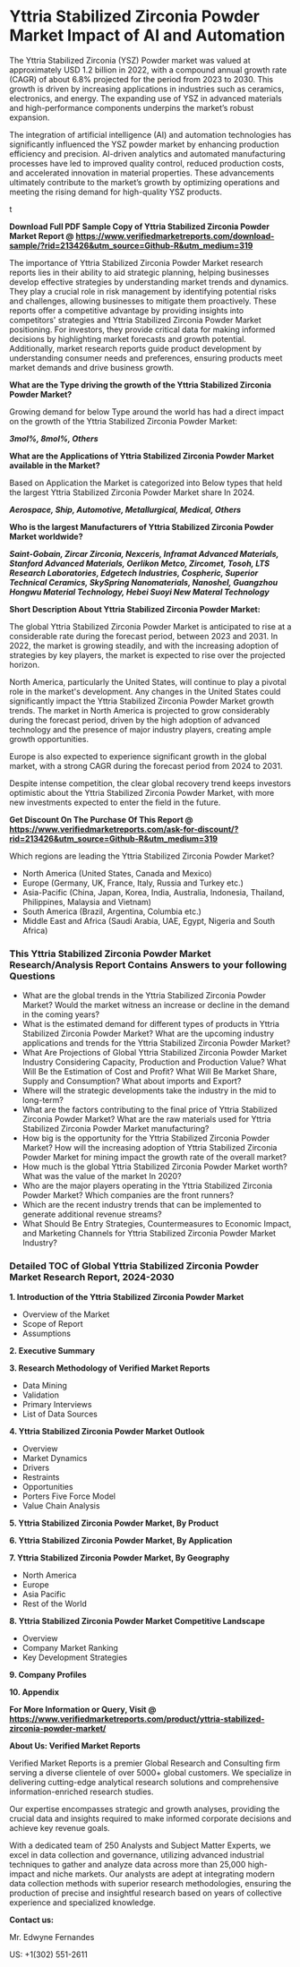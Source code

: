 <meta name="title" content="Global Yttria Stabilized Zirconia Powder Market Impact of AI and Automation"><meta name="description" content="The Yttria Stabilized Zirconia (YSZ) Powder market was valued at approximately USD 1.2 billion in 2022, with a compound annual growth rate (CAGR) of about 6.8% project"><meta name="title" content="Yttria Stabilized Zirconia Powder Market Size, Share, Scope, Trends, Growth, Opportunities, Analysis, Forecast"><h1>Yttria Stabilized Zirconia Powder Market Impact of AI and Automation</h1><p>The Yttria Stabilized Zirconia (YSZ) Powder market was valued at approximately USD 1.2 billion in 2022, with a compound annual growth rate (CAGR) of about 6.8% projected for the period from 2023 to 2030. This growth is driven by increasing applications in industries such as ceramics, electronics, and energy. The expanding use of YSZ in advanced materials and high-performance components underpins the market’s robust expansion.</p><p>The integration of artificial intelligence (AI) and automation technologies has significantly influenced the YSZ powder market by enhancing production efficiency and precision. AI-driven analytics and automated manufacturing processes have led to improved quality control, reduced production costs, and accelerated innovation in material properties. These advancements ultimately contribute to the market’s growth by optimizing operations and meeting the rising demand for high-quality YSZ products.</p>t</p><p id="" class=""><strong>Download Full PDF Sample Copy of Yttria Stabilized Zirconia Powder Market Report @ <a href="https://www.verifiedmarketreports.com/download-sample/?rid=213426&utm_source=Github-R&utm_medium=319" target="_blank">https://www.verifiedmarketreports.com/download-sample/?rid=213426&utm_source=Github-R&utm_medium=319</a></strong></p><p>The importance of&nbsp;Yttria Stabilized Zirconia Powder Market research reports lies in their ability to aid strategic planning, helping businesses develop effective strategies by understanding market trends and dynamics. They play a crucial role in risk management by identifying potential risks and challenges, allowing businesses to mitigate them proactively. These reports offer a competitive advantage by providing insights into competitors' strategies and Yttria Stabilized Zirconia Powder Market positioning. For investors, they provide critical data for making informed decisions by highlighting market forecasts and growth potential. Additionally, market research reports guide product development by understanding consumer needs and preferences, ensuring products meet market demands and drive business growth.</p><p><strong>What are the&nbsp;Type driving the growth of the Yttria Stabilized Zirconia Powder Market?</strong></p><p id="" class="">Growing demand for below Type around the world has had a direct impact on the growth of the Yttria Stabilized Zirconia Powder Market:</p><em><strong>3mol%, 8mol%, Others</strong></em></p><strong>What are the&nbsp;Applications&nbsp;of Yttria Stabilized Zirconia Powder Market available in the Market?</strong></p><p id="" class="">Based on Application the Market is categorized into Below types that held the largest Yttria Stabilized Zirconia Powder Market share In 2024.</p><em><strong>Aerospace, Ship, Automotive, Metallurgical, Medical, Others</strong></em></p><strong>Who is the largest Manufacturers of Yttria Stabilized Zirconia Powder Market worldwide?</strong></p><p><em><strong>Saint-Gobain, Zircar Zirconia, Nexceris, Inframat Advanced Materials, Stanford Advanced Materials, Oerlikon Metco, Zircomet, Tosoh, LTS Research Laboratories, Edgetech Industries, Cospheric, Superior Technical Ceramics, SkySpring Nanomaterials, Nanoshel, Guangzhou Hongwu Material Technology, Hebei Suoyi New Materal Technology</strong></em></p><p id="" class=""><strong>Short Description About Yttria Stabilized Zirconia Powder Market:</strong></p><p>The global Yttria Stabilized Zirconia Powder Market is anticipated to rise at a considerable rate during the forecast period, between 2023 and 2031. In 2022, the market is growing steadily, and with the increasing adoption of strategies by key players, the market is expected to rise over the projected horizon.</p><p>North America, particularly the United States, will continue to play a pivotal role in the market's development. Any changes in the United States could significantly impact the Yttria Stabilized Zirconia Powder Market growth trends. The market in North America is projected to grow considerably during the forecast period, driven by the high adoption of advanced technology and the presence of major industry players, creating ample growth opportunities.</p><p>Europe is also expected to experience significant growth in the global market, with a strong CAGR during the forecast period from 2024 to 2031.</p><p>Despite intense competition, the clear global recovery trend keeps investors optimistic about the Yttria Stabilized Zirconia Powder Market, with more new investments expected to enter the field in the future.</p><p id="" class=""><strong>Get Discount On The Purchase Of This Report @ <a href="https://www.verifiedmarketreports.com/ask-for-discount/?rid=213426&utm_source=Github-R&utm_medium=319" target="_blank">https://www.verifiedmarketreports.com/ask-for-discount/?rid=213426&utm_source=Github-R&utm_medium=319</a></strong></p>Which regions are leading the Yttria Stabilized Zirconia Powder Market?</p><ul><li>North America (United States, Canada and Mexico)</li><li>Europe (Germany, UK, France, Italy, Russia and Turkey etc.)</li><li>Asia-Pacific (China, Japan, Korea, India, Australia, Indonesia, Thailand, Philippines, Malaysia and Vietnam)</li><li>South America (Brazil, Argentina, Columbia etc.)</li><li>Middle East and Africa (Saudi Arabia, UAE, Egypt, Nigeria and South Africa)</li></ul><h3 id="" class="">This Yttria Stabilized Zirconia Powder Market Research/Analysis Report Contains Answers to your following Questions</h3><ul><li>What are the global trends in the Yttria Stabilized Zirconia Powder Market? Would the market witness an increase or decline in the demand in the coming years?</li><li>What is the estimated demand for different types of products in Yttria Stabilized Zirconia Powder Market? What are the upcoming industry applications and trends for the Yttria Stabilized Zirconia Powder Market?</li><li>What Are Projections of Global Yttria Stabilized Zirconia Powder Market Industry Considering Capacity, Production and Production Value? What Will Be the Estimation of Cost and Profit? What Will Be Market Share, Supply and Consumption? What about imports and Export?</li><li>Where will the strategic developments take the industry in the mid to long-term?</li><li>What are the factors contributing to the final price of Yttria Stabilized Zirconia Powder Market? What are the raw materials used for Yttria Stabilized Zirconia Powder Market manufacturing?</li><li>How big is the opportunity for the Yttria Stabilized Zirconia Powder Market? How will the increasing adoption of Yttria Stabilized Zirconia Powder Market for mining impact the growth rate of the overall market?</li><li>How much is the global Yttria Stabilized Zirconia Powder Market worth? What was the value of the market In 2020?</li><li>Who are the major players operating in the Yttria Stabilized Zirconia Powder Market? Which companies are the front runners?</li><li>Which are the recent industry trends that can be implemented to generate additional revenue streams?</li><li>What Should Be Entry Strategies, Countermeasures to Economic Impact, and Marketing Channels for Yttria Stabilized Zirconia Powder Market Industry?</li></ul><h3 id="" class="">Detailed TOC of Global Yttria Stabilized Zirconia Powder Market Research Report, 2024-2030</h3><p id="" class=""><strong>1. Introduction of the Yttria Stabilized Zirconia Powder Market</strong></p><ul><li>Overview of the Market</li><li>Scope of Report</li><li>Assumptions</li></ul><p id="" class=""><strong>2. Executive Summary</strong></p><p id="" class=""><strong>3. Research Methodology of Verified Market Reports</strong></p><ul><li>Data Mining</li><li>Validation</li><li>Primary Interviews</li><li>List of Data Sources</li></ul><p id="" class=""><strong>4. Yttria Stabilized Zirconia Powder Market Outlook</strong></p><ul><li>Overview</li><li>Market Dynamics</li><li>Drivers</li><li>Restraints</li><li>Opportunities</li><li>Porters Five Force Model</li><li>Value Chain Analysis</li></ul><p id="" class=""><strong>5. Yttria Stabilized Zirconia Powder Market, By Product</strong></p><p id="" class=""><strong>6. Yttria Stabilized Zirconia Powder Market, By Application</strong></p><p id="" class=""><strong>7. Yttria Stabilized Zirconia Powder Market, By Geography</strong></p><ul><li>North America</li><li>Europe</li><li>Asia Pacific</li><li>Rest of the World</li></ul><p id="" class=""><strong>8. Yttria Stabilized Zirconia Powder Market Competitive Landscape</strong></p><ul><li>Overview</li><li>Company Market Ranking</li><li>Key Development Strategies</li></ul><p id="" class=""><strong>9. Company Profiles</strong></p><p id="" class=""><strong>10. Appendix</strong></p><p id="" class=""><strong>For More Information or Query, Visit @ <a href="https://www.verifiedmarketreports.com/product/yttria-stabilized-zirconia-powder-market/" target="_blank">https://www.verifiedmarketreports.com/product/yttria-stabilized-zirconia-powder-market/</a></strong></p><p id="" class=""><strong>About Us: Verified Market Reports</strong></p><p id="" class="">Verified Market Reports is a premier Global Research and Consulting firm serving a diverse clientele of over 5000+ global customers. We specialize in delivering cutting-edge analytical research solutions and comprehensive information-enriched research studies.</p><p id="" class="">Our expertise encompasses strategic and growth analyses, providing the crucial data and insights required to make informed corporate decisions and achieve key revenue goals.</p><p id="" class="">With a dedicated team of 250 Analysts and Subject Matter Experts, we excel in data collection and governance, utilizing advanced industrial techniques to gather and analyze data across more than 25,000 high-impact and niche markets. Our analysts are adept at integrating modern data collection methods with superior research methodologies, ensuring the production of precise and insightful research based on years of collective experience and specialized knowledge.</p><p id="" class=""><strong>Contact us:</strong></p><p id="" class="">Mr. Edwyne Fernandes</p><p id="" class="">US: +1(302) 551-2611</p>
